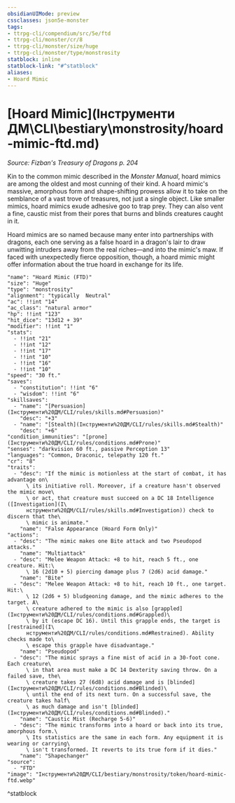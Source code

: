 ```yaml
---
obsidianUIMode: preview
cssclasses: json5e-monster
tags:
- ttrpg-cli/compendium/src/5e/ftd
- ttrpg-cli/monster/cr/8
- ttrpg-cli/monster/size/huge
- ttrpg-cli/monster/type/monstrosity
statblock: inline
statblock-link: "#^statblock"
aliases:
- Hoard Mimic
---
```

# [Hoard Mimic](Інструменти ДМ\CLI\bestiary\monstrosity/hoard-mimic-ftd.md)
*Source: Fizban's Treasury of Dragons p. 204*  

Kin to the common mimic described in the *Monster Manual*, hoard mimics are among the oldest and most cunning of their kind. A hoard mimic's massive, amorphous form and shape-shifting prowess allow it to take on the semblance of a vast trove of treasures, not just a single object. Like smaller mimics, hoard mimics exude adhesive goo to trap prey. They can also vent a fine, caustic mist from their pores that burns and blinds creatures caught in it.

Hoard mimics are so named because many enter into partnerships with dragons, each one serving as a false hoard in a dragon's lair to draw unwitting intruders away from the real riches—and into the mimic's maw. If faced with unexpectedly fierce opposition, though, a hoard mimic might offer information about the true hoard in exchange for its life.

```statblock
"name": "Hoard Mimic (FTD)"
"size": "Huge"
"type": "monstrosity"
"alignment": "typically  Neutral"
"ac": !!int "14"
"ac_class": "natural armor"
"hp": !!int "123"
"hit_dice": "13d12 + 39"
"modifier": !!int "1"
"stats":
  - !!int "21"
  - !!int "12"
  - !!int "17"
  - !!int "10"
  - !!int "16"
  - !!int "10"
"speed": "30 ft."
"saves":
  - "constitution": !!int "6"
  - "wisdom": !!int "6"
"skillsaves":
  - "name": "[Persuasion](Інструменти%20ДМ/CLI/rules/skills.md#Persuasion)"
    "desc": "+3"
  - "name": "[Stealth](Інструменти%20ДМ/CLI/rules/skills.md#Stealth)"
    "desc": "+6"
"condition_immunities": "[prone](Інструменти%20ДМ/CLI/rules/conditions.md#Prone)"
"senses": "darkvision 60 ft., passive Perception 13"
"languages": "Common, Draconic, telepathy 120 ft."
"cr": "8"
"traits":
  - "desc": "If the mimic is motionless at the start of combat, it has advantage on\
      \ its initiative roll. Moreover, if a creature hasn't observed the mimic move\
      \ or act, that creature must succeed on a DC 18 Intelligence ([Investigation](І\
      нструменти%20ДМ/CLI/rules/skills.md#Investigation)) check to discern that the\
      \ mimic is animate."
    "name": "False Appearance (Hoard Form Only)"
"actions":
  - "desc": "The mimic makes one Bite attack and two Pseudopod attacks."
    "name": "Multiattack"
  - "desc": "Melee Weapon Attack: +8 to hit, reach 5 ft., one creature. Hit:\
      \ 16 (2d10 + 5) piercing damage plus 7 (2d6) acid damage."
    "name": "Bite"
  - "desc": "Melee Weapon Attack: +8 to hit, reach 10 ft., one target. Hit:\
      \ 12 (2d6 + 5) bludgeoning damage, and the mimic adheres to the target. A\
      \ creature adhered to the mimic is also [grappled](Інструменти%20ДМ/CLI/rules/conditions.md#Grappled)\
      \ by it (escape DC 16). Until this grapple ends, the target is [restrained](І\
      нструменти%20ДМ/CLI/rules/conditions.md#Restrained). Ability checks made to\
      \ escape this grapple have disadvantage."
    "name": "Pseudopod"
  - "desc": "The mimic sprays a fine mist of acid in a 30-foot cone. Each creature\
      \ in that area must make a DC 14 Dexterity saving throw. On a failed save, the\
      \ creature takes 27 (6d8) acid damage and is [blinded](Інструменти%20ДМ/CLI/rules/conditions.md#Blinded)\
      \ until the end of its next turn. On a successful save, the creature takes half\
      \ as much damage and isn't [blinded](Інструменти%20ДМ/CLI/rules/conditions.md#Blinded)."
    "name": "Caustic Mist (Recharge 5-6)"
  - "desc": "The mimic transforms into a hoard or back into its true, amorphous form.\
      \ Its statistics are the same in each form. Any equipment it is wearing or carrying\
      \ isn't transformed. It reverts to its true form if it dies."
    "name": "Shapechanger"
"source":
  - "FTD"
"image": "Інструменти%20ДМ/CLI/bestiary/monstrosity/token/hoard-mimic-ftd.webp"
```
^statblock